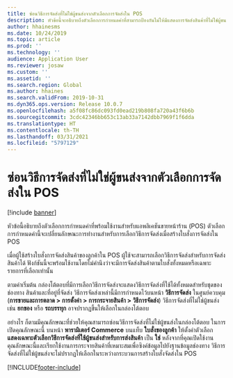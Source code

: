 ```yaml
---
title: ซ่อนวิธีการจัดส่งที่ไม่ใช่ผู้ขนส่งจากตัวเลือกการจัดส่งใน POS
description: หัวข้อนี้จะอธิบายถึงตัวเลือกการกำหนดค่าที่สามารถป้องกันไม่ให้มีแสดงการจัดส่งสินค้าที่ไม่ใช่ผู้ขนส่งให้ปรากฏสำหรับการเลือก เมื่อมีการสร้างใบสั่งการจัดส่งในแอพลิเคชันขายหน้าร้าน (POS)
author: hhainesms
ms.date: 10/24/2019
ms.topic: article
ms.prod: ''
ms.technology: ''
audience: Application User
ms.reviewer: josaw
ms.custom: ''
ms.assetid: ''
ms.search.region: Global
ms.author: hhaines
ms.search.validFrom: 2019-10-31
ms.dyn365.ops.version: Release 10.0.7
ms.openlocfilehash: a5f08fc86dc093fd0ead219b808fa720a43f6b6b
ms.sourcegitcommit: 3cdc42346bb653c13ab33a7142dbb7969f1f6dda
ms.translationtype: HT
ms.contentlocale: th-TH
ms.lasthandoff: 03/31/2021
ms.locfileid: "5797129"
---
```

# <a name="hide-non-carrier-delivery-modes-from-the-shipping-options-in-pos"></a>ซ่อนวิธีการจัดส่งที่ไม่ใช่ผู้ขนส่งจากตัวเลือกการจัดส่งใน POS


[!include [banner](includes/banner.md)]

หัวข้อนี้อธิบายถึงตัวเลือกการกำหนดค่าที่พร้อมใช้งานสำหรับแอพลิเคชันขายหน้าร้าน (POS) ตัวเลือกการกำหนดค่านี้จะเปลี่ยนลักษณะการทำงานสำหรับการเลือกวิธีการจัดส่งเมื่อสร้างใบสั่งการจัดส่งใน POS

เมื่อผู้ใช้สร้างใบสั่งการจัดส่งสินค้าของลูกค้าใน POS ผู้ใช้จะสามารถเลือกวิธีการจัดส่งสำหรับการจัดส่งสินค้าได้ ฟังก์ชันนี้จะพร้อมใช้งานโดยไม่คำนึงว่าจะมีการจัดส่งสินค้าตามใบสั่งทั้งหมดหรือเฉพาะรายการที่เลือกเท่านั้น

ตามค่าเริ่มต้น กล่องโต้ตอบที่มีการเลือกวิธีการจัดส่งจะแสดงวิธีการจัดส่งที่ใช้ได้ทั้งหมดสำหรับชุดของช่องทาง สินค้าและที่อยู่ที่จัดส่ง วิธีการจัดส่งเหล่านี้มีการกำหนดไว้บนหน้า **วิธีการจัดส่ง** ในศูนย์ควบคุม (**การขายและการตลาด \> การตั้งค่า \> การกระจายสินค้า \>  วิธีการจัดส่ง**) วิธีการจัดส่งที่ไม่ใช่ผู้ขนส่ง เช่น **ยกของ** หรือ **รถบรรทุก** อาจปรากฏขึ้นให้เลือกในกล่องโต้ตอบ

อย่างไร ก็ตามมีคุณลักษณะที่ช่วยให้คุณสามารถซ่อนวิธีการจัดส่งที่ไม่ใช่ผู้ขนส่งในกล่องโต้ตอบ ในการเปิดคุณลักษณะนี้ บนหน้า **พารามิเตอร์ Commerce** บนแท็บ **ใบสั่งของลูกค้า** ให้ตั้งค่าตัวเลือก **แสดงเฉพาะตัวเลือกวิธีการจัดส่งที่ใช้ผู้ขนส่งสำหรับการส่งสินค้า** เป็น **ใช่** หลังจากที่คุณเปิดใช้งานคุณลักษณะนี้และเรียกใช้งานการกระจายสินค้าที่เหมาะสมเพื่อซิงค์ข้อมูลไปยังฐานข้อมูลช่องทาง วิธีการจัดส่งที่ไม่ใช่ผู้ขนส่งจะไม่ปรากฏให้เลือกในระหว่างกระบวนการสร้างใบสั่งจัดส่งใน POS


[!INCLUDE[footer-include](../includes/footer-banner.md)]